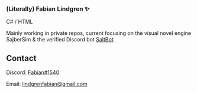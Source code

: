 ### (Literally) Fabian Lindgren ✨

C# / HTML

Mainly working in private repos, current focusing on the visual novel engine SajberSim & the verified Discord bot [SaltBot](https://discord.bots.gg/bots/539453930313351168)

## Contact
Discord: [Fabian#1540](https://discordapp.com/users/211521218896068609)

Email: lindgrenfabian@gmail.com

